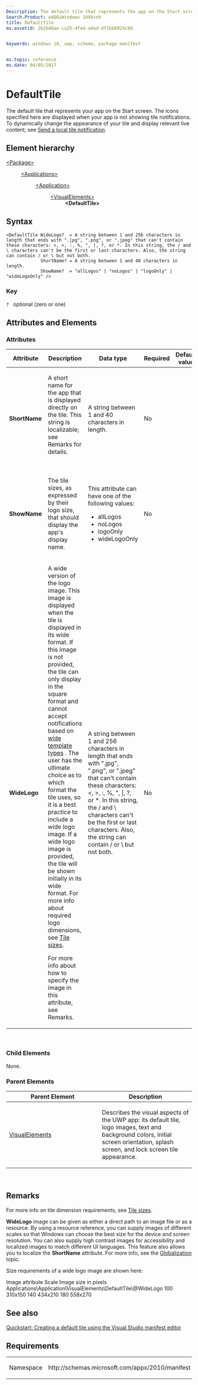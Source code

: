```yaml
---
Description: The default tile that represents the app on the Start screen.
Search.Product: eADQiWindows 10XVcnh
title: DefaultTile
ms.assetid: 262b48ae-ca25-4fed-adad-df1bb8924c9d


keywords: windows 10, uwp, schema, package manifest


ms.topic: reference
ms.date: 04/05/2017
---
```


# DefaultTile


The default tile that represents your app on the Start screen. The icons specified here are displayed when your app is not showing tile notifications. To dynamically change the appearance of your tile and display relevant live content, see [Send a local tile notification](https://docs.microsoft.com/en-us/windows/uwp/controls-and-patterns/tiles-and-notifications-sending-a-local-tile-notification).

## Element hierarchy

<dl>
<dt><a href="element-package.md">&lt;Package&gt;</a></dt>
<dd>
<dl>
<dt><a href="element-applications.md">&lt;Applications&gt;</a></dt>
<dd>
<dl>
<dt><a href="element-application.md">&lt;Application&gt;</a></dt>
<dd>
<dl>
<dt><a href="element-visualelements.md">&lt;VisualElements&gt;</a></dt>
<dd><b>&lt;DefaultTile&gt;</b></dd>
</dl>
</dd>
</dl>
</dd>
</dl>
</dd>
</dl>

## Syntax

``` syntax
<DefaultTile WideLogo?  = A string between 1 and 256 characters in length that ends with ".jpg", ".png", or ".jpeg" that can't contain these characters: <, >, :, %, ", |, ?, or *. In this string, the / and \ characters can't be the first or last characters. Also, the string can contain / or \ but not both.
             ShortName? = A string between 1 and 40 characters in length.
             ShowName?  = "allLogos" | "noLogos" | "logoOnly" | "wideLogoOnly" />
```

### Key

`?`   optional (zero or one)

## Attributes and Elements


### Attributes

<table>
<colgroup>
<col width="20%" />
<col width="20%" />
<col width="20%" />
<col width="20%" />
<col width="20%" />
</colgroup>
<thead>
<tr class="header">
<th>Attribute</th>
<th>Description</th>
<th>Data type</th>
<th>Required</th>
<th>Default value</th>
</tr>
</thead>
<tbody>
<tr class="odd">
<td><strong>ShortName</strong></td>
<td><p>A short name for the app that is displayed directly on the tile. This string is localizable; see Remarks for details.</p>
<div class="alert">
</div>
<div>
 
</div></td>
<td>A string between 1 and 40 characters in length.</td>
<td>No</td>
<td></td>
</tr>
<tr class="even">
<td><strong>ShowName</strong></td>
<td><p>The tile sizes, as expressed by their logo size, that should display the app's display name.</p></td>
<td><p>This attribute can have one of the following values:</p>
<ul>
<li>allLogos</li>
<li>noLogos</li>
<li>logoOnly</li>
<li>wideLogoOnly</li>
</ul></td>
<td>No</td>
<td></td>
</tr>
<tr class="odd">
<td><strong>WideLogo</strong></td>
<td><p>A wide version of the logo image. This image is displayed when the tile is displayed in its wide format. If this image is not provided, the tile can only display in the square format and cannot accept notifications based on <a href="https://msdn.microsoft.com/library/windows/apps/hh761491">wide template types</a> . The user has the ultimate choice as to which format the tile uses, so it is a best practice to include a wide logo image. If a wide logo image is provided, the tile will be shown initially in its wide format. For more info about required logo dimensions, see <a href="https://msdn.microsoft.com/library/windows/apps/hh781198">Tile sizes</a>.</p>
<p>For more info about how to specify the image in this attribute, see Remarks.</p></td>
<td>A string between 1 and 256 characters in length that ends with &quot;.jpg&quot;, &quot;.png&quot;, or &quot;.jpeg&quot; that can't contain these characters: &lt;, &gt;, :, %, &quot;, |, ?, or *. In this string, the / and \ characters can't be the first or last characters. Also, the string can contain / or \ but not both.</td>
<td>No</td>
<td></td>
</tr>
</tbody>
</table>

 

### Child Elements

None.

### Parent Elements

<table>
<colgroup>
<col width="50%" />
<col width="50%" />
</colgroup>
<thead>
<tr class="header">
<th>Parent Element</th>
<th>Description</th>
</tr>
</thead>
<tbody>
<tr class="odd">
<td><a href="element-visualelements.md">VisualElements</a> </td>
<td><p>Describes the visual aspects of the UWP app: its default tile, logo images, text and background colors, initial screen orientation, splash screen, and lock screen tile appearance.</p></td>
</tr>
</tbody>
</table>

 

## Remarks

For more info on tile dimension requirements, see [Tile sizes](https://msdn.microsoft.com/library/windows/apps/hh781198).

**WideLogo** image can be given as either a direct path to an image file or as a resource. By using a resource reference, you can supply images of different scales so that Windows can choose the best size for the device and screen resolution. You can also supply high contrast images for accessibility and localized images to match different UI languages. This feature also allows you to localize the **ShortName** attribute. For more info, see the [Globalization](https://msdn.microsoft.com/library/windows/apps/hh831183) topic.

Size requirements of a wide logo image are shown here:

Image attribute
Scale
Image size in pixels
Applications\\Application\\VisualElements\\DefaultTile\\@WideLogo
100
310x150
140
434x210
180
558x270
 

## See also


[Quickstart: Creating a default tile using the Visual Studio manifest editor](https://msdn.microsoft.com/library/windows/apps/hh465437)

## Requirements

<table>
<colgroup>
<col width="50%" />
<col width="50%" />
</colgroup>
<tbody>
<tr class="odd">
<td><p>Namespace</p></td>
<td><p>http://schemas.microsoft.com/appx/2010/manifest</p></td>
</tr>
</tbody>
</table>

 

 



